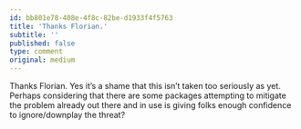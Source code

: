 ```yaml
---
id: bb801e78-408e-4f8c-82be-d1933f4f5763
title: 'Thanks Florian.'
subtitle: ''
published: false
type: comment
original: medium
---
```




Thanks Florian. Yes it’s a shame that this isn’t taken too seriously as yet. Perhaps considering that there are some packages attempting to mitigate the problem already out there and in use is giving folks enough confidence to ignore/downplay the threat?

